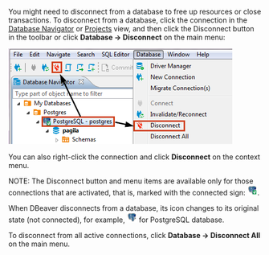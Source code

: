 You might need to disconnect from a database to free up resources or close transactions. To disconnect from a database, click the connection in the [Database Navigator](Database-Navigator) or [Projects](Projects) view, and then click the Disconnect button in the toolbar or click **Database -> Disconnect** on the main menu:

![](images/ug/Disconnect-from-DB.png)

You can also right-click the connection and click **Disconnect** on the context menu.

NOTE: The Disconnect button and menu items are available only for those connections that are activated, that is, marked with the connected sign: ![](images/ug/DB-icon-connected.png).

When DBeaver disconnects from a database, its icon changes to its original state (not connected), for example, ![](images/ug/DB-icon-not-connected.png) for PostgreSQL database.

To disconnect from all active connections, click **Database -> Disconnect All** on the main menu.
